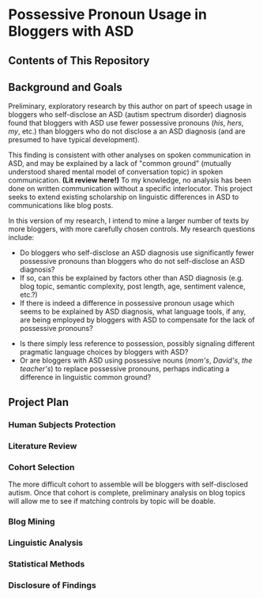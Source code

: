 # Possessive Pronoun Usage in Bloggers with ASD

## Contents of This Repository

## Background and Goals

Preliminary, exploratory research by this author on part of speech usage in bloggers who self-disclose an ASD (autism spectrum disorder) diagnosis found that bloggers with ASD use fewer possessive pronouns (_his_, _hers_, _my_, etc.) than bloggers who do not disclose a an ASD diagnosis (and are presumed to have typical development).  

This finding is consistent with other analyses on spoken communication in ASD, and may be explained by a lack of "common ground" (mutually understood shared mental model of conversation topic) in spoken communication.  __(Lit review here!)__  To my knowledge, no analysis has been done on written communication without a specific interlocutor.  This project seeks to extend existing scholarship on linguistic differences in ASD to communications like blog posts.

In this version of my research, I intend to mine a larger number of texts by more bloggers, with more carefully chosen controls.  My research questions include:

* Do bloggers who self-disclose an ASD diagnosis use significantly fewer possessive pronouns than bloggers who do not self-disclose an ASD diagnosis?  
* If so, can this be explained by factors other than ASD diagnosis (e.g. blog topic, semantic complexity, post length, age, sentiment valence, etc.?)
* If there is indeed a difference in possessive pronoun usage which seems to be explained by ASD diagnosis, what language tools, if any, are being employed by bloggers with ASD to compensate for the lack of possessive pronouns?
 - Is there simply less reference to possession, possibly signaling different pragmatic language choices by bloggers with ASD?
 - Or are bloggers with ASD using possessive nouns (_mom's_, _David's_, _the teacher's_) to replace possessive pronouns, perhaps indicating a difference in linguistic common ground?

## Project Plan

### Human Subjects Protection

### Literature Review

### Cohort Selection

 The more difficult cohort to assemble will be bloggers with self-disclosed autism.  Once that cohort is complete, preliminary analysis on blog topics will allow me to see if matching controls by topic will be doable.

### Blog Mining

### Linguistic Analysis

### Statistical Methods

### Disclosure of Findings

